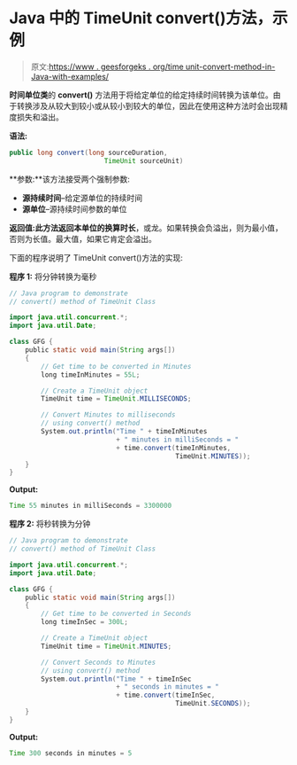 # Java 中的 TimeUnit convert()方法，示例

> 原文:[https://www . geesforgeks . org/time unit-convert-method-in-Java-with-examples/](https://www.geeksforgeeks.org/timeunit-convert-method-in-java-with-examples/)

**时间单位类**的 **convert()** 方法用于将给定单位的给定持续时间转换为该单位。由于转换涉及从较大到较小或从较小到较大的单位，因此在使用这种方法时会出现精度损失和溢出。

**语法:**

```java
public long convert(long sourceDuration, 
                        TimeUnit sourceUnit)
```

**参数:**该方法接受两个强制参数:

*   **源持续时间**–给定源单位的持续时间
*   **源单位**–源持续时间参数的单位

**返回值:**此方法返回本单位的**换算时长**，或龙。如果转换会负溢出，则为最小值，否则为长值。最大值，如果它肯定会溢出。

下面的程序说明了 TimeUnit convert()方法的实现:

**程序 1:** 将分钟转换为毫秒

```java
// Java program to demonstrate
// convert() method of TimeUnit Class

import java.util.concurrent.*;
import java.util.Date;

class GFG {
    public static void main(String args[])
    {
        // Get time to be converted in Minutes
        long timeInMinutes = 55L;

        // Create a TimeUnit object
        TimeUnit time = TimeUnit.MILLISECONDS;

        // Convert Minutes to milliseconds
        // using convert() method
        System.out.println("Time " + timeInMinutes
                           + " minutes in milliSeconds = "
                           + time.convert(timeInMinutes,
                                          TimeUnit.MINUTES));
    }
}
```

**Output:**

```java
Time 55 minutes in milliSeconds = 3300000

```

**程序 2:** 将秒转换为分钟

```java
// Java program to demonstrate
// convert() method of TimeUnit Class

import java.util.concurrent.*;
import java.util.Date;

class GFG {
    public static void main(String args[])
    {
        // Get time to be converted in Seconds
        long timeInSec = 300L;

        // Create a TimeUnit object
        TimeUnit time = TimeUnit.MINUTES;

        // Convert Seconds to Minutes
        // using convert() method
        System.out.println("Time " + timeInSec
                           + " seconds in minutes = "
                           + time.convert(timeInSec,
                                          TimeUnit.SECONDS));
    }
}
```

**Output:**

```java
Time 300 seconds in minutes = 5

```